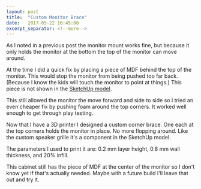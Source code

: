 ```yaml
---
layout: post
title:  "Custom Monitor Brace"
date:   2017-05-22 16:45:00
excerpt_separator: <!--more-->
---
```

As I noted in a previous post the monitor mount works fine, but because it only holds the monitor at the bottom
the top of the monitor can move around.
<!--more-->

At the time I did a quick fix by placing a piece of MDF behind the top of the monitor. This would stop
the monitor from being pushed too far back. (Because I know the kids will touch the monitor to point
at things.) This piece is not shown in the
[SketchUp model](/tree/master/models/).

This still allowed the monitor the move forward and side to side so I tried an even cheaper fix by pushing foam
around the top corners. It worked well enough to get through play testing.

Now that I have a 3D printer I designed a custom corner brace. One each at the top corners holds the monitor in place.
No more flopping around. Like the custom speaker grille it's a component in the SketchUp model.

The parameters I used to print it are: 0.2 mm layer height, 0.8 mm wall thickness, and 20% infill.

This cabinet still has the piece of MDF at the center of the monitor so I don't know yet if that's actually needed.
Maybe with a future build I'll leave that out and try it.